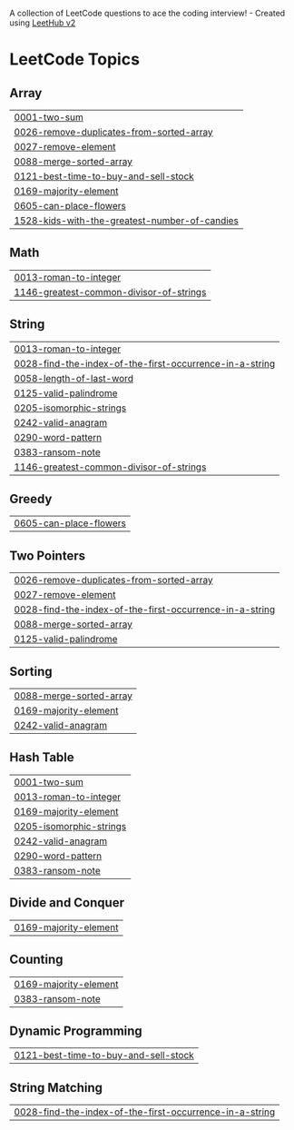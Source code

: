 A collection of LeetCode questions to ace the coding interview! - Created using [LeetHub v2](https://github.com/arunbhardwaj/LeetHub-2.0)
<!---LeetCode Topics Start-->
# LeetCode Topics
## Array
|  |
| ------- |
| [0001-two-sum](https://github.com/consguic/LeetCode/tree/master/0001-two-sum) |
| [0026-remove-duplicates-from-sorted-array](https://github.com/consguic/LeetCode/tree/master/0026-remove-duplicates-from-sorted-array) |
| [0027-remove-element](https://github.com/consguic/LeetCode/tree/master/0027-remove-element) |
| [0088-merge-sorted-array](https://github.com/consguic/LeetCode/tree/master/0088-merge-sorted-array) |
| [0121-best-time-to-buy-and-sell-stock](https://github.com/consguic/LeetCode/tree/master/0121-best-time-to-buy-and-sell-stock) |
| [0169-majority-element](https://github.com/consguic/LeetCode/tree/master/0169-majority-element) |
| [0605-can-place-flowers](https://github.com/consguic/LeetCode/tree/master/0605-can-place-flowers) |
| [1528-kids-with-the-greatest-number-of-candies](https://github.com/consguic/LeetCode/tree/master/1528-kids-with-the-greatest-number-of-candies) |
## Math
|  |
| ------- |
| [0013-roman-to-integer](https://github.com/consguic/LeetCode/tree/master/0013-roman-to-integer) |
| [1146-greatest-common-divisor-of-strings](https://github.com/consguic/LeetCode/tree/master/1146-greatest-common-divisor-of-strings) |
## String
|  |
| ------- |
| [0013-roman-to-integer](https://github.com/consguic/LeetCode/tree/master/0013-roman-to-integer) |
| [0028-find-the-index-of-the-first-occurrence-in-a-string](https://github.com/consguic/LeetCode/tree/master/0028-find-the-index-of-the-first-occurrence-in-a-string) |
| [0058-length-of-last-word](https://github.com/consguic/LeetCode/tree/master/0058-length-of-last-word) |
| [0125-valid-palindrome](https://github.com/consguic/LeetCode/tree/master/0125-valid-palindrome) |
| [0205-isomorphic-strings](https://github.com/consguic/LeetCode/tree/master/0205-isomorphic-strings) |
| [0242-valid-anagram](https://github.com/consguic/LeetCode/tree/master/0242-valid-anagram) |
| [0290-word-pattern](https://github.com/consguic/LeetCode/tree/master/0290-word-pattern) |
| [0383-ransom-note](https://github.com/consguic/LeetCode/tree/master/0383-ransom-note) |
| [1146-greatest-common-divisor-of-strings](https://github.com/consguic/LeetCode/tree/master/1146-greatest-common-divisor-of-strings) |
## Greedy
|  |
| ------- |
| [0605-can-place-flowers](https://github.com/consguic/LeetCode/tree/master/0605-can-place-flowers) |
## Two Pointers
|  |
| ------- |
| [0026-remove-duplicates-from-sorted-array](https://github.com/consguic/LeetCode/tree/master/0026-remove-duplicates-from-sorted-array) |
| [0027-remove-element](https://github.com/consguic/LeetCode/tree/master/0027-remove-element) |
| [0028-find-the-index-of-the-first-occurrence-in-a-string](https://github.com/consguic/LeetCode/tree/master/0028-find-the-index-of-the-first-occurrence-in-a-string) |
| [0088-merge-sorted-array](https://github.com/consguic/LeetCode/tree/master/0088-merge-sorted-array) |
| [0125-valid-palindrome](https://github.com/consguic/LeetCode/tree/master/0125-valid-palindrome) |
## Sorting
|  |
| ------- |
| [0088-merge-sorted-array](https://github.com/consguic/LeetCode/tree/master/0088-merge-sorted-array) |
| [0169-majority-element](https://github.com/consguic/LeetCode/tree/master/0169-majority-element) |
| [0242-valid-anagram](https://github.com/consguic/LeetCode/tree/master/0242-valid-anagram) |
## Hash Table
|  |
| ------- |
| [0001-two-sum](https://github.com/consguic/LeetCode/tree/master/0001-two-sum) |
| [0013-roman-to-integer](https://github.com/consguic/LeetCode/tree/master/0013-roman-to-integer) |
| [0169-majority-element](https://github.com/consguic/LeetCode/tree/master/0169-majority-element) |
| [0205-isomorphic-strings](https://github.com/consguic/LeetCode/tree/master/0205-isomorphic-strings) |
| [0242-valid-anagram](https://github.com/consguic/LeetCode/tree/master/0242-valid-anagram) |
| [0290-word-pattern](https://github.com/consguic/LeetCode/tree/master/0290-word-pattern) |
| [0383-ransom-note](https://github.com/consguic/LeetCode/tree/master/0383-ransom-note) |
## Divide and Conquer
|  |
| ------- |
| [0169-majority-element](https://github.com/consguic/LeetCode/tree/master/0169-majority-element) |
## Counting
|  |
| ------- |
| [0169-majority-element](https://github.com/consguic/LeetCode/tree/master/0169-majority-element) |
| [0383-ransom-note](https://github.com/consguic/LeetCode/tree/master/0383-ransom-note) |
## Dynamic Programming
|  |
| ------- |
| [0121-best-time-to-buy-and-sell-stock](https://github.com/consguic/LeetCode/tree/master/0121-best-time-to-buy-and-sell-stock) |
## String Matching
|  |
| ------- |
| [0028-find-the-index-of-the-first-occurrence-in-a-string](https://github.com/consguic/LeetCode/tree/master/0028-find-the-index-of-the-first-occurrence-in-a-string) |
<!---LeetCode Topics End-->